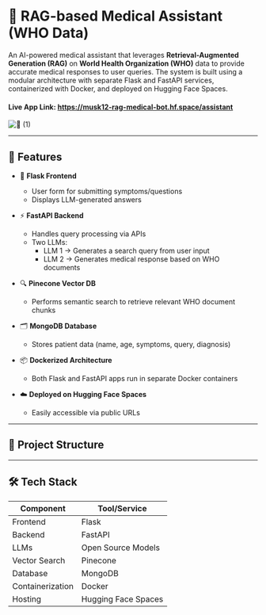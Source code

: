 # 🧠 RAG-based Medical Assistant (WHO Data)

An AI-powered medical assistant that leverages **Retrieval-Augmented Generation (RAG)** on **World Health Organization (WHO)** data to provide accurate medical responses to user queries. The system is built using a modular architecture with separate Flask and FastAPI services, containerized with Docker, and deployed on Hugging Face Spaces.

#### Live App Link: https://musk12-rag-medical-bot.hf.space/assistant

![👤 (1)](https://github.com/user-attachments/assets/459fd34b-28b4-430a-b06c-116b26faa8f7)

---

## 🚀 Features

- 🧾 **Flask Frontend**  
  - User form for submitting symptoms/questions  
  - Displays LLM-generated answers

- ⚡ **FastAPI Backend**  
  - Handles query processing via APIs  
  - Two LLMs:
    - LLM 1 → Generates a search query from user input  
    - LLM 2 → Generates medical response based on WHO documents

- 🔍 **Pinecone Vector DB**  
  - Performs semantic search to retrieve relevant WHO document chunks  

- 🗂️ **MongoDB Database**  
  - Stores patient data (name, age, symptoms, query, diagnosis)

- 📦 **Dockerized Architecture**  
  - Both Flask and FastAPI apps run in separate Docker containers

- ☁️ **Deployed on Hugging Face Spaces**  
  - Easily accessible via public URLs

---

## 📂 Project Structure


---

## 🛠️ Tech Stack

| Component      | Tool/Service         |
|----------------|----------------------|
| Frontend       | Flask                |
| Backend        | FastAPI              |
| LLMs           | Open Source Models   |
| Vector Search  | Pinecone             |
| Database       | MongoDB              |
| Containerization | Docker             |
| Hosting        | Hugging Face Spaces  |


